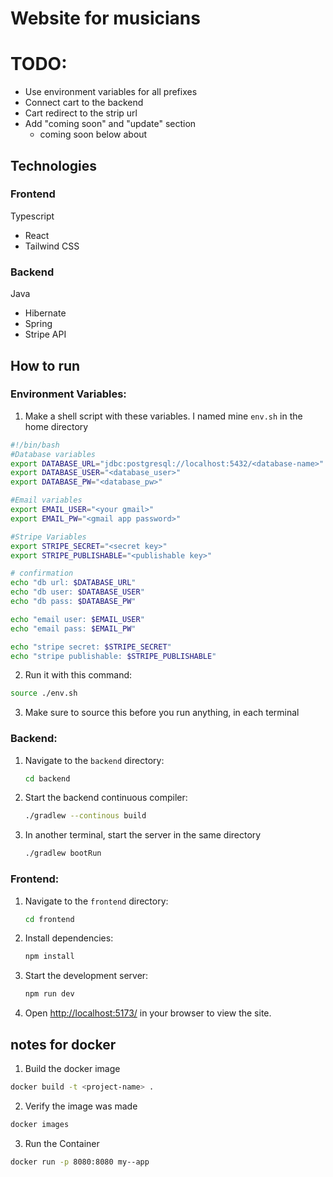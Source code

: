 # Website for musicians

# TODO: 

- Use environment variables for all prefixes 
- Connect cart to the backend
- Cart redirect to the strip url
- Add "coming soon" and "update" section 
  * coming soon below about

## Technologies

### Frontend

Typescript

- React
- Tailwind CSS

### Backend

Java

- Hibernate
- Spring
- Stripe API

## How to run

### Environment Variables: 

1. Make a shell script with these variables. I named mine `env.sh` in the home
   directory
  
  ``` bash
  #!/bin/bash
  #Database variables
  export DATABASE_URL="jdbc:postgresql://localhost:5432/<database-name>"
  export DATABASE_USER="<database_user>"
  export DATABASE_PW="<database_pw>"

  #Email variables
  export EMAIL_USER="<your gmail>"
  export EMAIL_PW="<gmail app password>"
  
  #Stripe Variables
  export STRIPE_SECRET="<secret key>"
  export STRIPE_PUBLISHABLE="<publishable key>"

  # confirmation
  echo "db url: $DATABASE_URL"
  echo "db user: $DATABASE_USER"
  echo "db pass: $DATABASE_PW"

  echo "email user: $EMAIL_USER"
  echo "email pass: $EMAIL_PW"

  echo "stripe secret: $STRIPE_SECRET"
  echo "stripe publishable: $STRIPE_PUBLISHABLE"
```
2. Run it with this command:
  ``` bash
  source ./env.sh
  ```
3. Make sure to source this before you run anything, in each terminal

### Backend:

1. Navigate to the `backend` directory:

   ```bash
   cd backend
   ```

2. Start the backend continuous compiler:

   ```bash
   ./gradlew --continous build
   ```

3. In another terminal, start the server in the same directory
   ```bash
   ./gradlew bootRun
   ```

### Frontend:

1. Navigate to the `frontend` directory:

   ```bash
   cd frontend
   ```

2. Install dependencies:

   ```bash
   npm install
   ```

3. Start the development server:

   ```bash
   npm run dev
   ```
   
4. Open [http://localhost:5173/](http://localhost:5173/) in your browser to view the site.


## notes for docker

1.  Build the docker image

  ``` bash
  docker build -t <project-name> .  
  ```

2.  Verify the image was made
  
  ``` bash
  docker images 
  ```
  
3.  Run the Container
  ``` bash
  docker run -p 8080:8080 my--app     
  ```
